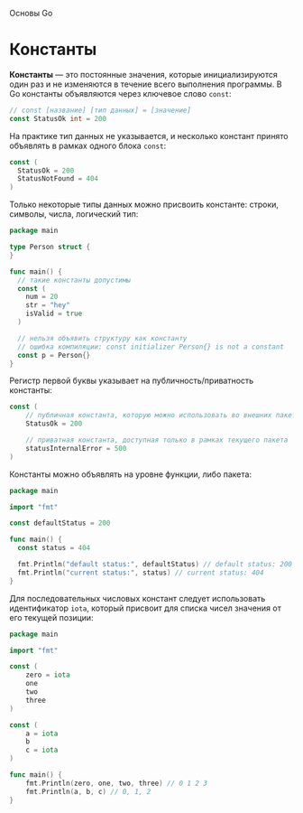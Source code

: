 Основы Go

# Константы

**Константы** — это постоянные значения, которые инициализируются один раз и не изменяются в течение всего выполнения программы. В Go константы объявляются через ключевое слово `const`:

```go
// const [название] [тип данных] = [значение]
const StatusOk int = 200
```

На практике тип данных не указывается, и несколько констант принято объявлять в рамках одного блока `const`:

```go
const (
  StatusOk = 200
  StatusNotFound = 404
)
```

Только некоторые типы данных можно присвоить константе: строки, символы, числа, логический тип:

```go
package main

type Person struct {
}

func main() {
  // такие константы допустимы
  const (
    num = 20
    str = "hey"
    isValid = true
  )

  // нельзя объявить структуру как константу
  // ошибка компиляции: const initializer Person{} is not a constant
  const p = Person{}
}
```

Регистр первой буквы указывает на публичность/приватность константы:

```go
const (
    // публичная константа, которую можно использовать во внешних пакетах
    StatusOk = 200

    // приватная константа, доступная только в рамках текущего пакета
    statusInternalError = 500
)
```

Константы можно объявлять на уровне функции, либо пакета:

```go
package main

import "fmt"

const defaultStatus = 200

func main() {
  const status = 404

  fmt.Println("default status:", defaultStatus) // default status: 200
  fmt.Println("current status:", status) // current status: 404
}
```

Для последовательных числовых констант следует использовать идентификатор `iota`, который присвоит для списка чисел значения от его текущей позиции:

```go
package main

import "fmt"

const (
    zero = iota
    one
    two
    three
)

const (
	a = iota
	b
	c = iota
)

func main() {
    fmt.Println(zero, one, two, three) // 0 1 2 3
    fmt.Println(a, b, c) // 0, 1, 2
}
```
